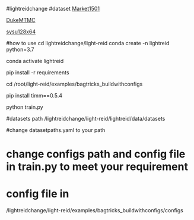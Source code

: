 #lightreidchange
#dataset
[Market1501](https://drive.google.com/file/d/1M8m1SYjx15Yi12-XJ-TV6nVJ_ID1dNN5/view?usp=sharing)

[DukeMTMC](https://drive.google.com/file/d/11FxmKe6SZ55DSeKigEtkb-xQwuq6hOkE/view?usp=sharing)

[sysu128x64](https://drive.google.com/file/d/15itcysqi0NPhXrhdeuJHmaC8LvsTIYrt/view?usp=sharing)

#how to use
cd lightreidchange/light-reid
conda create -n lightreid python=3.7

conda activate lightreid

pip install -r requirements

cd /root/light-reid/examples/bagtricks_buildwithconfigs

pip install timm==0.5.4

python train.py

#datasets path 
/lightreidchange/light-reid/lightreid/data/datasets

#change datasetpaths.yaml to your path

# change configs path and config file in train.py to meet your requirement

# config file in
/lightreidchange/light-reid/examples/bagtricks_buildwithconfigs/configs
